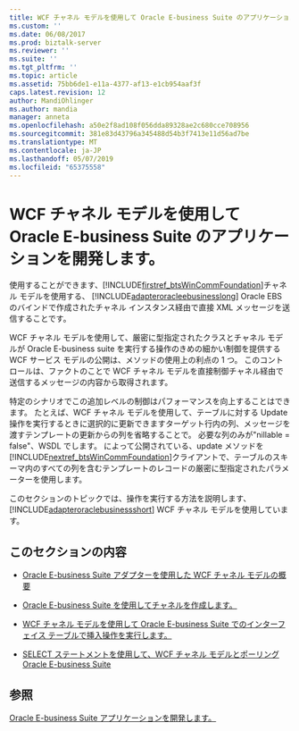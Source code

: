 ```yaml
---
title: WCF チャネル モデルを使用して Oracle E-business Suite のアプリケーションの開発 |Microsoft Docs
ms.custom: ''
ms.date: 06/08/2017
ms.prod: biztalk-server
ms.reviewer: ''
ms.suite: ''
ms.tgt_pltfrm: ''
ms.topic: article
ms.assetid: 75bb6de1-e11a-4377-af13-e1cb954aaf3f
caps.latest.revision: 12
author: MandiOhlinger
ms.author: mandia
manager: anneta
ms.openlocfilehash: a50e2f8ad108f056dda89328ae2c680cce708956
ms.sourcegitcommit: 381e83d43796a345488d54b3f7413e11d56ad7be
ms.translationtype: MT
ms.contentlocale: ja-JP
ms.lasthandoff: 05/07/2019
ms.locfileid: "65375558"
---
```

# <a name="develop-oracle-e-business-suite-applications-using-the-wcf-channel-model"></a>WCF チャネル モデルを使用して Oracle E-business Suite のアプリケーションを開発します。
使用することができます、[!INCLUDE[firstref_btsWinCommFoundation](../../includes/firstref-btswincommfoundation-md.md)]チャネル モデルを使用する、 [!INCLUDE[adapteroracleebusinesslong](../../includes/adapteroracleebusinesslong-md.md)] Oracle EBS のバインドで作成されたチャネル インスタンス経由で直接 XML メッセージを送信することです。  
  
 WCF チャネル モデルを使用して、厳密に型指定されたクラスとチャネル モデルが Oracle E-business suite を実行する操作のきめの細かい制御を提供する WCF サービス モデルの公開は、メソッドの使用上の利点の 1 つ。 このコントロールは、ファクトのことで WCF チャネル モデルを直接制御チャネル経由で送信するメッセージの内容から取得されます。  
  
 特定のシナリオでこの追加レベルの制御はパフォーマンスを向上することはできます。 たとえば、WCF チャネル モデルを使用して、テーブルに対する Update 操作を実行するときに選択的に更新できますターゲット行内の列、メッセージを渡すテンプレートの更新からの列を省略することで。 必要な列のみが"nillable = false"、WSDL でします。 によって公開されている、update メソッドを[!INCLUDE[nextref_btsWinCommFoundation](../../includes/nextref-btswincommfoundation-md.md)]クライアントで、テーブルのスキーマ内のすべての列を含むテンプレートのレコードの厳密に型指定されたパラメーターを使用します。  
  
 このセクションのトピックでは、操作を実行する方法を説明します、 [!INCLUDE[adapteroraclebusinessshort](../../includes/adapteroraclebusinessshort-md.md)] WCF チャネル モデルを使用しています。  
  
## <a name="in-this-section"></a>このセクションの内容  
  
-   [Oracle E-business Suite アダプターを使用した WCF チャネル モデルの概要](../../adapters-and-accelerators/adapter-oracle-ebs/overview-of-the-wcf-channel-model-with-the-oracle-e-business-suite-adapter.md)  
  
-   [Oracle E-business Suite を使用してチャネルを作成します。](../../adapters-and-accelerators/adapter-oracle-ebs/create-a-channel-using-oracle-e-business-suite.md)
  
-   [WCF チャネル モデルを使用して Oracle E-business Suite でのインターフェイス テーブルで挿入操作を実行します。](../../adapters-and-accelerators/adapter-oracle-ebs/insert-on-an-interface-table-in-oracle-ebs-using-the-wcf-channel-model.md)  
  
-   [SELECT ステートメントを使用して、WCF チャネル モデルとポーリング Oracle E-business Suite](../../adapters-and-accelerators/adapter-oracle-ebs/poll-oracle-e-business-suite-using-select-statement-with-the-wcf-channel-model.md)
  
## <a name="see-also"></a>参照  
[Oracle E-business Suite アプリケーションを開発します。](../../adapters-and-accelerators/adapter-oracle-ebs/develop-your-oracle-e-business-suite-applications.md)